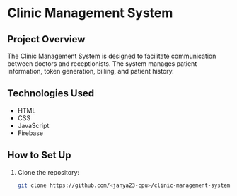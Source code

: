 # Clinic Management System

## Project Overview
The Clinic Management System is designed to facilitate communication between doctors and receptionists. The system manages patient information, token generation, billing, and patient history.

## Technologies Used
- HTML
- CSS
- JavaScript
- Firebase

## How to Set Up
1. Clone the repository:
   ```sh
   git clone https://github.com/<janya23-cpu>/clinic-management-system.git

